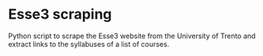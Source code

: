 # Esse3 scraping

Python script to scrape the Esse3 website from the University of Trento and extract links to the syllabuses of a list of courses.

